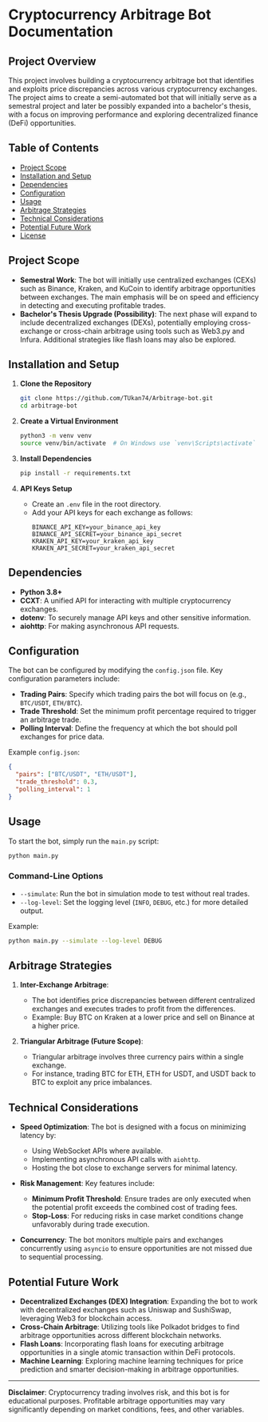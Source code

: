 # Cryptocurrency Arbitrage Bot Documentation

## Project Overview
This project involves building a cryptocurrency arbitrage bot that identifies and exploits price discrepancies across various cryptocurrency exchanges. The project aims to create a semi-automated bot that will initially serve as a semestral project and later be possibly expanded into a bachelor's thesis, with a focus on improving performance and exploring decentralized finance (DeFi) opportunities.


## Table of Contents
- [Project Scope](#project-scope)
- [Installation and Setup](#installation-and-setup)
- [Dependencies](#dependencies)
- [Configuration](#configuration)
- [Usage](#usage)
- [Arbitrage Strategies](#arbitrage-strategies)
- [Technical Considerations](#technical-considerations)
- [Potential Future Work](#potential-future-work)
- [License](#license)

## Project Scope
- **Semestral Work**: The bot will initially use centralized exchanges (CEXs) such as Binance, Kraken, and KuCoin to identify arbitrage opportunities between exchanges. The main emphasis will be on speed and efficiency in detecting and executing profitable trades.
- **Bachelor's Thesis Upgrade (Possibility)**: The next phase will expand to include decentralized exchanges (DEXs), potentially employing cross-exchange or cross-chain arbitrage using tools such as Web3.py and Infura. Additional strategies like flash loans may also be explored.

## Installation and Setup
1. **Clone the Repository**
   ```sh
   git clone https://github.com/TUkan74/Arbitrage-bot.git
   cd arbitrage-bot
   ```

2. **Create a Virtual Environment**
   ```sh
   python3 -m venv venv
   source venv/bin/activate  # On Windows use `venv\Scripts\activate`
   ```

3. **Install Dependencies**
   ```sh
   pip install -r requirements.txt
   ```

4. **API Keys Setup**
   - Create an `.env` file in the root directory.
   - Add your API keys for each exchange as follows:
     ```
     BINANCE_API_KEY=your_binance_api_key
     BINANCE_API_SECRET=your_binance_api_secret
     KRAKEN_API_KEY=your_kraken_api_key
     KRAKEN_API_SECRET=your_kraken_api_secret
     ```

## Dependencies
- **Python 3.8+**
- **CCXT**: A unified API for interacting with multiple cryptocurrency exchanges.
- **dotenv**: To securely manage API keys and other sensitive information.
- **aiohttp**: For making asynchronous API requests.

## Configuration
The bot can be configured by modifying the `config.json` file. Key configuration parameters include:
- **Trading Pairs**: Specify which trading pairs the bot will focus on (e.g., `BTC/USDT`, `ETH/BTC`).
- **Trade Threshold**: Set the minimum profit percentage required to trigger an arbitrage trade.
- **Polling Interval**: Define the frequency at which the bot should poll exchanges for price data.

Example `config.json`:
```json
{
  "pairs": ["BTC/USDT", "ETH/USDT"],
  "trade_threshold": 0.3,
  "polling_interval": 1
}
```

## Usage
To start the bot, simply run the `main.py` script:
```sh
python main.py
```
### Command-Line Options
- `--simulate`: Run the bot in simulation mode to test without real trades.
- `--log-level`: Set the logging level (`INFO`, `DEBUG`, etc.) for more detailed output.

Example:
```sh
python main.py --simulate --log-level DEBUG
```

## Arbitrage Strategies
1. **Inter-Exchange Arbitrage**:
   - The bot identifies price discrepancies between different centralized exchanges and executes trades to profit from the differences.
   - Example: Buy BTC on Kraken at a lower price and sell on Binance at a higher price.

2. **Triangular Arbitrage (Future Scope)**:
   - Triangular arbitrage involves three currency pairs within a single exchange.
   - For instance, trading BTC for ETH, ETH for USDT, and USDT back to BTC to exploit any price imbalances.

## Technical Considerations
- **Speed Optimization**: The bot is designed with a focus on minimizing latency by:
  - Using WebSocket APIs where available.
  - Implementing asynchronous API calls with `aiohttp`.
  - Hosting the bot close to exchange servers for minimal latency.

- **Risk Management**: Key features include:
  - **Minimum Profit Threshold**: Ensure trades are only executed when the potential profit exceeds the combined cost of trading fees.
  - **Stop-Loss**: For reducing risks in case market conditions change unfavorably during trade execution.

- **Concurrency**: The bot monitors multiple pairs and exchanges concurrently using `asyncio` to ensure opportunities are not missed due to sequential processing.

## Potential Future Work
- **Decentralized Exchanges (DEX) Integration**: Expanding the bot to work with decentralized exchanges such as Uniswap and SushiSwap, leveraging Web3 for blockchain access.
- **Cross-Chain Arbitrage**: Utilizing tools like Polkadot bridges to find arbitrage opportunities across different blockchain networks.
- **Flash Loans**: Incorporating flash loans for executing arbitrage opportunities in a single atomic transaction within DeFi protocols.
- **Machine Learning**: Exploring machine learning techniques for price prediction and smarter decision-making in arbitrage opportunities.


---

**Disclaimer**: Cryptocurrency trading involves risk, and this bot is for educational purposes. Profitable arbitrage opportunities may vary significantly depending on market conditions, fees, and other variables.
